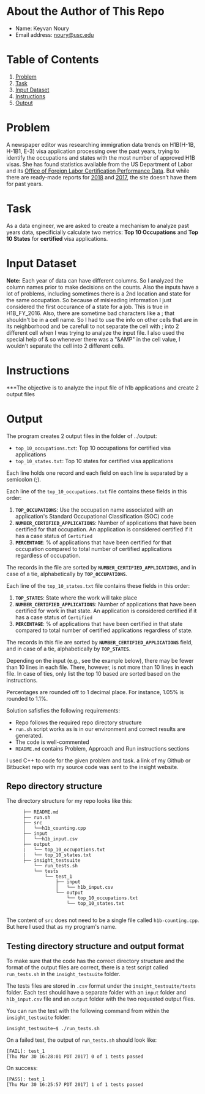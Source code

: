 # About the Author of This Repo
* Name: Keyvan Noury
* Email address: noury@usc.edu

# Table of Contents
1. [Problem](README.md#problem)
2. [Task](README.md#task)
3. [Input Dataset](README.md#input-dataset)
4. [Instructions](README.md#instructions)
5. [Output](README.md#output)


# Problem
A newspaper editor was researching immigration data trends on H1B(H-1B, H-1B1, E-3) visa application processing over the past years, 
trying to identify the occupations and states with the most number of approved H1B visas. She has found statistics available from 
the US Department of Labor and its [Office of Foreign Labor Certification Performance Data](https://www.foreignlaborcert.doleta.gov/performancedata.cfm#dis). 
But while there are ready-made reports for [2018](https://www.foreignlaborcert.doleta.gov/pdf/PerformanceData/2018/H-1B_Selected_Statistics_FY2018_Q4.pdf) 
and [2017](https://www.foreignlaborcert.doleta.gov/pdf/PerformanceData/2017/H-1B_Selected_Statistics_FY2017.pdf), 
the site doesn’t have them for past years. 

# Task
As a data engineer, we are asked to create a mechanism to analyze past years data, 
specificially calculate two metrics: **Top 10 Occupations** and **Top 10 States** for **certified** visa applications.

# Input Dataset
**Note:** Each year of data can have different columns. So I analyzed the column names prior to make decisions on the counts.
Also the inputs have a lot of problems, including sometimes there is a 2nd location and state for the same occupation. 
So because of misleading information I just considered the first occurance of a state for a job. This is true in H1B_FY_2016.
Also, there are sometime bad characters like a ; that shouldn't be in a cell name. So I had to use the info on other cells that are in its
neighborhood and be carefull to not separate the cell with ; into 2 different cell when I was trying to analyze the input file. I also used 
the special help of &AMP; so whenever there was a "&AMP" in the cell value, I wouldn't separate the cell into 2 different cells.

# Instructions
***The objective is to analyze the input file of h1b applications and create 2 output files

# Output 
The program creates 2 output files in the folder of ../output:
* `top_10_occupations.txt`: Top 10 occupations for certified visa applications
* `top_10_states.txt`: Top 10 states for certified visa applications

Each line holds one record and each field on each line is separated by a semicolon (;).

Each line of the `top_10_occupations.txt` file contains these fields in this order:
1. __`TOP_OCCUPATIONS`__: Use the occupation name associated with an application's Standard Occupational Classification (SOC) code
2. __`NUMBER_CERTIFIED_APPLICATIONS`__: Number of applications that have been certified for that occupation. An application is considered certified if it has a case status of `Certified`
3. __`PERCENTAGE`__: % of applications that have been certified for that occupation compared to total number of certified applications regardless of occupation. 

The records in the file are sorted by __`NUMBER_CERTIFIED_APPLICATIONS`__, and in case of a tie, alphabetically by __`TOP_OCCUPATIONS`__.

Each line of the `top_10_states.txt` file contains these fields in this order:
1. __`TOP_STATES`__: State where the work will take place
2. __`NUMBER_CERTIFIED_APPLICATIONS`__: Number of applications that have been certified for work in that state. An application is considered certified if it has a case status of `Certified`
3. __`PERCENTAGE`__: % of applications that have been certified in that state compared to total number of certified applications regardless of state.

The records in this file are sorted by __`NUMBER_CERTIFIED_APPLICATIONS`__ field, and in case of a tie, alphabetically by __`TOP_STATES`__. 

Depending on the input (e.g., see the example below), there may be fewer than 10 lines in each file. There, however, is not more than 10 lines in each file. 
In case of ties, only list the top 10 based are sorted based on the instructions.

Percentages are rounded off to 1 decimal place. For instance, 1.05% is rounded to 1.1%.

Solution safisfies the following requirements:
* Repo follows the required repo directory structure
* `run.sh` script works as is in our environment and correct results are generated.
* The code is well-commented
* `README.md` contains Problem, Approach and Run instructions sections

I used C++ to code for the given problem and task.
a link of my Github or Bitbucket repo with my source code was sent to the insight website.


## Repo directory structure
The directory structure for my repo looks like this:
```
      ├── README.md 
      ├── run.sh
      ├── src
      │   └──h1b_counting.cpp
      ├── input
      │   └──h1b_input.csv
      ├── output
      |   └── top_10_occupations.txt
      |   └── top_10_states.txt
      ├── insight_testsuite
          └── run_tests.sh
          └── tests
              └── test_1
                  ├── input
                  │   └── h1b_input.csv
                  └── output
                      └── top_10_occupations.txt
                      └── top_10_states.txt
              
```
The content of `src` does not need to be a single file called `h1b-counting.cpp`. But here I used that as my program's name.

## Testing directory structure and output format

To make sure that the code has the correct directory structure and the format of the output files are correct, there is a test script called `run_tests.sh` in the `insight_testsuite` folder.

The tests files are stored in `.csv` format under the `insight_testsuite/tests` folder. Each test should have a separate folder with an `input` folder and `h1b_input.csv` file and an `output` folder with the two requested output files.

You can run the test with the following command from within the `insight_testsuite` folder:

    insight_testsuite~$ ./run_tests.sh 

On a failed test, the output of `run_tests.sh` should look like:

    [FAIL]: test_1
    [Thu Mar 30 16:28:01 PDT 2017] 0 of 1 tests passed

On success:

    [PASS]: test_1
    [Thu Mar 30 16:25:57 PDT 2017] 1 of 1 tests passed

